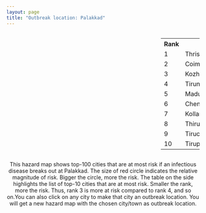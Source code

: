 ```yaml
---
layout: page
title: "Outbreak location: Palakkad"
---
```

<div style="width: 100%; overflow: auto;">
<div style="width: 75%; float: left;">
<div id="mapid">
<script src="https://buda-magenta.github.io/hazard_map/load_map.js"></script>

<script>
var marker_outbreak = L.marker([10.787898, 76.474087],{"autoPan": true}).addTo(map); marker_outbreak.bindTooltip("Palakkad").openTooltip();

var circle_1 = L.circle([10.525626, 76.213254], {"pane": "markerPane", "color": "red", "fill": true, "fillOpacity": 0.2, "fillRule": "evenodd", "lineCap": "round", "lineJoin": "round", "opacity": 1.0, "radius": 75413, "stroke": true, "weight": 3}).addTo(map);
circle_1.bindTooltip("Thrissur<br>rank: 1<br>hazard index: 0.075413")
circle_1.bindPopup('<a href="https://buda-magenta.github.io/hazard_map/Thrissur">Thrissur</a>')

var circle_2 = L.circle([11.001812, 76.962843], {"pane": "markerPane", "color": "red", "fill": true, "fillOpacity": 0.2, "fillRule": "evenodd", "lineCap": "round", "lineJoin": "round", "opacity": 1.0, "radius": 71427, "stroke": true, "weight": 3}).addTo(map);
circle_2.bindTooltip("Coimbatore<br>rank: 2<br>hazard index: 0.071427")
circle_2.bindPopup('<a href="https://buda-magenta.github.io/hazard_map/Coimbatore">Coimbatore</a>')

var circle_3 = L.circle([11.258608, 75.778874], {"pane": "markerPane", "color": "red", "fill": true, "fillOpacity": 0.2, "fillRule": "evenodd", "lineCap": "round", "lineJoin": "round", "opacity": 1.0, "radius": 29317, "stroke": true, "weight": 3}).addTo(map);
circle_3.bindTooltip("Kozhikode<br>rank: 3<br>hazard index: 0.029318")
circle_3.bindPopup('<a href="https://buda-magenta.github.io/hazard_map/Kozhikode">Kozhikode</a>')

var circle_4 = L.circle([8.701220, 77.579269], {"pane": "markerPane", "color": "red", "fill": true, "fillOpacity": 0.2, "fillRule": "evenodd", "lineCap": "round", "lineJoin": "round", "opacity": 1.0, "radius": 23893, "stroke": true, "weight": 3}).addTo(map);
circle_4.bindTooltip("Tirunelveli<br>rank: 4<br>hazard index: 0.023894")
circle_4.bindPopup('<a href="https://buda-magenta.github.io/hazard_map/Tirunelveli">Tirunelveli</a>')

var circle_5 = L.circle([9.926115, 78.114098], {"pane": "markerPane", "color": "red", "fill": true, "fillOpacity": 0.2, "fillRule": "evenodd", "lineCap": "round", "lineJoin": "round", "opacity": 1.0, "radius": 23302, "stroke": true, "weight": 3}).addTo(map);
circle_5.bindTooltip("Madurai<br>rank: 5<br>hazard index: 0.023303")
circle_5.bindPopup('<a href="https://buda-magenta.github.io/hazard_map/Madurai">Madurai</a>')

var circle_6 = L.circle([13.083694, 80.270186], {"pane": "markerPane", "color": "red", "fill": true, "fillOpacity": 0.2, "fillRule": "evenodd", "lineCap": "round", "lineJoin": "round", "opacity": 1.0, "radius": 21570, "stroke": true, "weight": 3}).addTo(map);
circle_6.bindTooltip("Chennai<br>rank: 6<br>hazard index: 0.021570")
circle_6.bindPopup('<a href="https://buda-magenta.github.io/hazard_map/Chennai">Chennai</a>')

var circle_7 = L.circle([8.887951, 76.595501], {"pane": "markerPane", "color": "red", "fill": true, "fillOpacity": 0.2, "fillRule": "evenodd", "lineCap": "round", "lineJoin": "round", "opacity": 1.0, "radius": 19074, "stroke": true, "weight": 3}).addTo(map);
circle_7.bindTooltip("Kollam<br>rank: 7<br>hazard index: 0.019074")
circle_7.bindPopup('<a href="https://buda-magenta.github.io/hazard_map/Kollam">Kollam</a>')

var circle_8 = L.circle([8.576971, 77.050125], {"pane": "markerPane", "color": "red", "fill": true, "fillOpacity": 0.2, "fillRule": "evenodd", "lineCap": "round", "lineJoin": "round", "opacity": 1.0, "radius": 17614, "stroke": true, "weight": 3}).addTo(map);
circle_8.bindTooltip("Thiruvananthapuram<br>rank: 8<br>hazard index: 0.017614")
circle_8.bindPopup('<a href="https://buda-magenta.github.io/hazard_map/Thiruvananthapuram">Thiruvananthapuram</a>')

var circle_9 = L.circle([10.804973, 78.687030], {"pane": "markerPane", "color": "red", "fill": true, "fillOpacity": 0.2, "fillRule": "evenodd", "lineCap": "round", "lineJoin": "round", "opacity": 1.0, "radius": 12138, "stroke": true, "weight": 3}).addTo(map);
circle_9.bindTooltip("Tiruchirappalli<br>rank: 9<br>hazard index: 0.012138")
circle_9.bindPopup('<a href="https://buda-magenta.github.io/hazard_map/Tiruchirappalli">Tiruchirappalli</a>')

var circle_10 = L.circle([11.101781, 77.345192], {"pane": "markerPane", "color": "red", "fill": true, "fillOpacity": 0.2, "fillRule": "evenodd", "lineCap": "round", "lineJoin": "round", "opacity": 1.0, "radius": 10941, "stroke": true, "weight": 3}).addTo(map);
circle_10.bindTooltip("Tiruppur<br>rank: 10<br>hazard index: 0.010941")
circle_10.bindPopup('<a href="https://buda-magenta.github.io/hazard_map/Tiruppur">Tiruppur</a>')

var circle_11 = L.circle([9.500665, 76.412414], {"pane": "markerPane", "color": "red", "fill": true, "fillOpacity": 0.2, "fillRule": "evenodd", "lineCap": "round", "lineJoin": "round", "opacity": 1.0, "radius": 10869, "stroke": true, "weight": 3}).addTo(map);
circle_11.bindTooltip("Alappuzha<br>rank: 11<br>hazard index: 0.010870")
circle_11.bindPopup('<a href="https://buda-magenta.github.io/hazard_map/Alappuzha">Alappuzha</a>')

var circle_12 = L.circle([12.869810, 74.843008], {"pane": "markerPane", "color": "red", "fill": true, "fillOpacity": 0.2, "fillRule": "evenodd", "lineCap": "round", "lineJoin": "round", "opacity": 1.0, "radius": 10450, "stroke": true, "weight": 3}).addTo(map);
circle_12.bindTooltip("Mangalore<br>rank: 12<br>hazard index: 0.010450")
circle_12.bindPopup('<a href="https://buda-magenta.github.io/hazard_map/Mangalore">Mangalore</a>')

var circle_13 = L.circle([12.305183, 76.655361], {"pane": "markerPane", "color": "red", "fill": true, "fillOpacity": 0.2, "fillRule": "evenodd", "lineCap": "round", "lineJoin": "round", "opacity": 1.0, "radius": 8406, "stroke": true, "weight": 3}).addTo(map);
circle_13.bindTooltip("Mysore<br>rank: 13<br>hazard index: 0.008407")
circle_13.bindPopup('<a href="https://buda-magenta.github.io/hazard_map/Mysore">Mysore</a>')

var circle_14 = L.circle([10.330330, 78.067398], {"pane": "markerPane", "color": "red", "fill": true, "fillOpacity": 0.2, "fillRule": "evenodd", "lineCap": "round", "lineJoin": "round", "opacity": 1.0, "radius": 7532, "stroke": true, "weight": 3}).addTo(map);
circle_14.bindTooltip("Dindigul<br>rank: 14<br>hazard index: 0.007532")
circle_14.bindPopup('<a href="https://buda-magenta.github.io/hazard_map/Dindigul">Dindigul</a>')

var circle_15 = L.circle([9.931308, 76.267414], {"pane": "markerPane", "color": "red", "fill": true, "fillOpacity": 0.2, "fillRule": "evenodd", "lineCap": "round", "lineJoin": "round", "opacity": 1.0, "radius": 5680, "stroke": true, "weight": 3}).addTo(map);
circle_15.bindTooltip("Kochi<br>rank: 15<br>hazard index: 0.005681")
circle_15.bindPopup('<a href="https://buda-magenta.github.io/hazard_map/Kochi">Kochi</a>')

var circle_16 = L.circle([11.664300, 78.146000], {"pane": "markerPane", "color": "red", "fill": true, "fillOpacity": 0.2, "fillRule": "evenodd", "lineCap": "round", "lineJoin": "round", "opacity": 1.0, "radius": 4499, "stroke": true, "weight": 3}).addTo(map);
circle_16.bindTooltip("Salem<br>rank: 16<br>hazard index: 0.004499")
circle_16.bindPopup('<a href="https://buda-magenta.github.io/hazard_map/Salem">Salem</a>')

var circle_17 = L.circle([11.369204, 77.676627], {"pane": "markerPane", "color": "red", "fill": true, "fillOpacity": 0.2, "fillRule": "evenodd", "lineCap": "round", "lineJoin": "round", "opacity": 1.0, "radius": 3966, "stroke": true, "weight": 3}).addTo(map);
circle_17.bindTooltip("Erode<br>rank: 17<br>hazard index: 0.003967")
circle_17.bindPopup('<a href="https://buda-magenta.github.io/hazard_map/Erode">Erode</a>')

var circle_18 = L.circle([8.188047, 77.429049], {"pane": "markerPane", "color": "red", "fill": true, "fillOpacity": 0.2, "fillRule": "evenodd", "lineCap": "round", "lineJoin": "round", "opacity": 1.0, "radius": 2639, "stroke": true, "weight": 3}).addTo(map);
circle_18.bindTooltip("Nagercoil<br>rank: 18<br>hazard index: 0.002640")
circle_18.bindPopup('<a href="https://buda-magenta.github.io/hazard_map/Nagercoil">Nagercoil</a>')

var circle_19 = L.circle([11.876225, 75.373804], {"pane": "markerPane", "color": "red", "fill": true, "fillOpacity": 0.2, "fillRule": "evenodd", "lineCap": "round", "lineJoin": "round", "opacity": 1.0, "radius": 2190, "stroke": true, "weight": 3}).addTo(map);
circle_19.bindTooltip("Kannur<br>rank: 19<br>hazard index: 0.002191")
circle_19.bindPopup('<a href="https://buda-magenta.github.io/hazard_map/Kannur">Kannur</a>')

var circle_20 = L.circle([12.979120, 77.591300], {"pane": "markerPane", "color": "red", "fill": true, "fillOpacity": 0.2, "fillRule": "evenodd", "lineCap": "round", "lineJoin": "round", "opacity": 1.0, "radius": 1838, "stroke": true, "weight": 3}).addTo(map);
circle_20.bindTooltip("Bangalore<br>rank: 20<br>hazard index: 0.001838")
circle_20.bindPopup('<a href="https://buda-magenta.github.io/hazard_map/Bangalore">Bangalore</a>')

var circle_21 = L.circle([10.786027, 79.138150], {"pane": "markerPane", "color": "red", "fill": true, "fillOpacity": 0.2, "fillRule": "evenodd", "lineCap": "round", "lineJoin": "round", "opacity": 1.0, "radius": 1717, "stroke": true, "weight": 3}).addTo(map);
circle_21.bindTooltip("Thanjavur<br>rank: 21<br>hazard index: 0.001718")
circle_21.bindPopup('<a href="https://buda-magenta.github.io/hazard_map/Thanjavur">Thanjavur</a>')

var circle_22 = L.circle([12.523889, 76.896196], {"pane": "markerPane", "color": "red", "fill": true, "fillOpacity": 0.2, "fillRule": "evenodd", "lineCap": "round", "lineJoin": "round", "opacity": 1.0, "radius": 1304, "stroke": true, "weight": 3}).addTo(map);
circle_22.bindTooltip("Mandya<br>rank: 22<br>hazard index: 0.001305")
circle_22.bindPopup('<a href="https://buda-magenta.github.io/hazard_map/Mandya">Mandya</a>')

var circle_23 = L.circle([8.805260, 78.145274], {"pane": "markerPane", "color": "red", "fill": true, "fillOpacity": 0.2, "fillRule": "evenodd", "lineCap": "round", "lineJoin": "round", "opacity": 1.0, "radius": 1012, "stroke": true, "weight": 3}).addTo(map);
circle_23.bindTooltip("Thoothukudi<br>rank: 23<br>hazard index: 0.001013")
circle_23.bindPopup('<a href="https://buda-magenta.github.io/hazard_map/Thoothukudi">Thoothukudi</a>')

var circle_24 = L.circle([17.723128, 83.301284], {"pane": "markerPane", "color": "red", "fill": true, "fillOpacity": 0.2, "fillRule": "evenodd", "lineCap": "round", "lineJoin": "round", "opacity": 1.0, "radius": 1011, "stroke": true, "weight": 3}).addTo(map);
circle_24.bindTooltip("Visakhapatnam<br>rank: 24<br>hazard index: 0.001012")
circle_24.bindPopup('<a href="https://buda-magenta.github.io/hazard_map/Visakhapatnam">Visakhapatnam</a>')

var circle_25 = L.circle([9.403158, 77.518264], {"pane": "markerPane", "color": "red", "fill": true, "fillOpacity": 0.2, "fillRule": "evenodd", "lineCap": "round", "lineJoin": "round", "opacity": 1.0, "radius": 914, "stroke": true, "weight": 3}).addTo(map);
circle_25.bindTooltip("Rajapalayam<br>rank: 25<br>hazard index: 0.000915")
circle_25.bindPopup('<a href="https://buda-magenta.github.io/hazard_map/Rajapalayam">Rajapalayam</a>')

var circle_26 = L.circle([19.075990, 72.877393], {"pane": "markerPane", "color": "red", "fill": true, "fillOpacity": 0.2, "fillRule": "evenodd", "lineCap": "round", "lineJoin": "round", "opacity": 1.0, "radius": 803, "stroke": true, "weight": 3}).addTo(map);
circle_26.bindTooltip("Mumbai<br>rank: 26<br>hazard index: 0.000804")
circle_26.bindPopup('<a href="https://buda-magenta.github.io/hazard_map/Mumbai">Mumbai</a>')

var circle_27 = L.circle([16.508759, 80.618510], {"pane": "markerPane", "color": "red", "fill": true, "fillOpacity": 0.2, "fillRule": "evenodd", "lineCap": "round", "lineJoin": "round", "opacity": 1.0, "radius": 648, "stroke": true, "weight": 3}).addTo(map);
circle_27.bindTooltip("Vijayawada<br>rank: 27<br>hazard index: 0.000648")
circle_27.bindPopup('<a href="https://buda-magenta.github.io/hazard_map/Vijayawada">Vijayawada</a>')

var circle_28 = L.circle([13.631637, 79.423171], {"pane": "markerPane", "color": "red", "fill": true, "fillOpacity": 0.2, "fillRule": "evenodd", "lineCap": "round", "lineJoin": "round", "opacity": 1.0, "radius": 462, "stroke": true, "weight": 3}).addTo(map);
circle_28.bindTooltip("Tirupati<br>rank: 28<br>hazard index: 0.000462")
circle_28.bindPopup('<a href="https://buda-magenta.github.io/hazard_map/Tirupati">Tirupati</a>')

var circle_29 = L.circle([28.651718, 77.221939], {"pane": "markerPane", "color": "red", "fill": true, "fillOpacity": 0.2, "fillRule": "evenodd", "lineCap": "round", "lineJoin": "round", "opacity": 1.0, "radius": 406, "stroke": true, "weight": 3}).addTo(map);
circle_29.bindTooltip("Delhi<br>rank: 29<br>hazard index: 0.000406")
circle_29.bindPopup('<a href="https://buda-magenta.github.io/hazard_map/Delhi">Delhi</a>')

var circle_30 = L.circle([10.805628, 79.824660], {"pane": "markerPane", "color": "red", "fill": true, "fillOpacity": 0.2, "fillRule": "evenodd", "lineCap": "round", "lineJoin": "round", "opacity": 1.0, "radius": 371, "stroke": true, "weight": 3}).addTo(map);
circle_30.bindTooltip("Nagapattinam<br>rank: 30<br>hazard index: 0.000371")
circle_30.bindPopup('<a href="https://buda-magenta.github.io/hazard_map/Nagapattinam">Nagapattinam</a>')

var circle_31 = L.circle([17.388786, 78.461065], {"pane": "markerPane", "color": "red", "fill": true, "fillOpacity": 0.2, "fillRule": "evenodd", "lineCap": "round", "lineJoin": "round", "opacity": 1.0, "radius": 332, "stroke": true, "weight": 3}).addTo(map);
circle_31.bindTooltip("Hyderabad<br>rank: 31<br>hazard index: 0.000332")
circle_31.bindPopup('<a href="https://buda-magenta.github.io/hazard_map/Hyderabad">Hyderabad</a>')

var circle_32 = L.circle([13.125476, 80.094090], {"pane": "markerPane", "color": "red", "fill": true, "fillOpacity": 0.2, "fillRule": "evenodd", "lineCap": "round", "lineJoin": "round", "opacity": 1.0, "radius": 308, "stroke": true, "weight": 3}).addTo(map);
circle_32.bindTooltip("Avadi<br>rank: 32<br>hazard index: 0.000308")
circle_32.bindPopup('<a href="https://buda-magenta.github.io/hazard_map/Avadi">Avadi</a>')

var circle_33 = L.circle([14.449372, 79.987376], {"pane": "markerPane", "color": "red", "fill": true, "fillOpacity": 0.2, "fillRule": "evenodd", "lineCap": "round", "lineJoin": "round", "opacity": 1.0, "radius": 300, "stroke": true, "weight": 3}).addTo(map);
circle_33.bindTooltip("Nellore<br>rank: 33<br>hazard index: 0.000301")
circle_33.bindPopup('<a href="https://buda-magenta.github.io/hazard_map/Nellore">Nellore</a>')

var circle_34 = L.circle([13.156387, 80.300528], {"pane": "markerPane", "color": "red", "fill": true, "fillOpacity": 0.2, "fillRule": "evenodd", "lineCap": "round", "lineJoin": "round", "opacity": 1.0, "radius": 293, "stroke": true, "weight": 3}).addTo(map);
circle_34.bindTooltip("Tiruvottiyur<br>rank: 34<br>hazard index: 0.000294")
circle_34.bindPopup('<a href="https://buda-magenta.github.io/hazard_map/Tiruvottiyur">Tiruvottiyur</a>')

var circle_35 = L.circle([10.044512, 78.743363], {"pane": "markerPane", "color": "red", "fill": true, "fillOpacity": 0.2, "fillRule": "evenodd", "lineCap": "round", "lineJoin": "round", "opacity": 1.0, "radius": 279, "stroke": true, "weight": 3}).addTo(map);
circle_35.bindTooltip("Karaikkudi<br>rank: 35<br>hazard index: 0.000279")
circle_35.bindPopup('<a href="https://buda-magenta.github.io/hazard_map/Karaikkudi">Karaikkudi</a>')

var circle_36 = L.circle([13.007082, 76.099270], {"pane": "markerPane", "color": "red", "fill": true, "fillOpacity": 0.2, "fillRule": "evenodd", "lineCap": "round", "lineJoin": "round", "opacity": 1.0, "radius": 243, "stroke": true, "weight": 3}).addTo(map);
circle_36.bindTooltip("Hassan<br>rank: 36<br>hazard index: 0.000244")
circle_36.bindPopup('<a href="https://buda-magenta.github.io/hazard_map/Hassan">Hassan</a>')

var circle_37 = L.circle([10.500000, 78.833333], {"pane": "markerPane", "color": "red", "fill": true, "fillOpacity": 0.2, "fillRule": "evenodd", "lineCap": "round", "lineJoin": "round", "opacity": 1.0, "radius": 222, "stroke": true, "weight": 3}).addTo(map);
circle_37.bindTooltip("Pudukkottai<br>rank: 37<br>hazard index: 0.000222")
circle_37.bindPopup('<a href="https://buda-magenta.github.io/hazard_map/Pudukkottai">Pudukkottai</a>')

var circle_38 = L.circle([11.715950, 79.767053], {"pane": "markerPane", "color": "red", "fill": true, "fillOpacity": 0.2, "fillRule": "evenodd", "lineCap": "round", "lineJoin": "round", "opacity": 1.0, "radius": 219, "stroke": true, "weight": 3}).addTo(map);
circle_38.bindTooltip("Cuddalore Port<br>rank: 38<br>hazard index: 0.000219")
circle_38.bindPopup('<a href="https://buda-magenta.github.io/hazard_map/Cuddalore_Port">Cuddalore Port</a>')

var circle_39 = L.circle([22.541418, 88.357691], {"pane": "markerPane", "color": "red", "fill": true, "fillOpacity": 0.2, "fillRule": "evenodd", "lineCap": "round", "lineJoin": "round", "opacity": 1.0, "radius": 212, "stroke": true, "weight": 3}).addTo(map);
circle_39.bindTooltip("Kolkata<br>rank: 39<br>hazard index: 0.000213")
circle_39.bindPopup('<a href="https://buda-magenta.github.io/hazard_map/Kolkata">Kolkata</a>')

var circle_40 = L.circle([17.005045, 81.780473], {"pane": "markerPane", "color": "red", "fill": true, "fillOpacity": 0.2, "fillRule": "evenodd", "lineCap": "round", "lineJoin": "round", "opacity": 1.0, "radius": 202, "stroke": true, "weight": 3}).addTo(map);
circle_40.bindTooltip("Rajahmundry<br>rank: 40<br>hazard index: 0.000202")
circle_40.bindPopup('<a href="https://buda-magenta.github.io/hazard_map/Rajahmundry">Rajahmundry</a>')

var circle_41 = L.circle([13.341917, 74.747323], {"pane": "markerPane", "color": "red", "fill": true, "fillOpacity": 0.2, "fillRule": "evenodd", "lineCap": "round", "lineJoin": "round", "opacity": 1.0, "radius": 190, "stroke": true, "weight": 3}).addTo(map);
circle_41.bindTooltip("Udupi<br>rank: 41<br>hazard index: 0.000191")
circle_41.bindPopup('<a href="https://buda-magenta.github.io/hazard_map/Udupi">Udupi</a>')

var circle_42 = L.circle([12.929903, 80.111823], {"pane": "markerPane", "color": "red", "fill": true, "fillOpacity": 0.2, "fillRule": "evenodd", "lineCap": "round", "lineJoin": "round", "opacity": 1.0, "radius": 188, "stroke": true, "weight": 3}).addTo(map);
circle_42.bindTooltip("Tambaram<br>rank: 42<br>hazard index: 0.000188")
circle_42.bindPopup('<a href="https://buda-magenta.github.io/hazard_map/Tambaram">Tambaram</a>')

var circle_43 = L.circle([18.521428, 73.854454], {"pane": "markerPane", "color": "red", "fill": true, "fillOpacity": 0.2, "fillRule": "evenodd", "lineCap": "round", "lineJoin": "round", "opacity": 1.0, "radius": 154, "stroke": true, "weight": 3}).addTo(map);
circle_43.bindTooltip("Pune<br>rank: 43<br>hazard index: 0.000155")
circle_43.bindPopup('<a href="https://buda-magenta.github.io/hazard_map/Pune">Pune</a>')

var circle_44 = L.circle([22.214285, 84.872437], {"pane": "markerPane", "color": "red", "fill": true, "fillOpacity": 0.2, "fillRule": "evenodd", "lineCap": "round", "lineJoin": "round", "opacity": 1.0, "radius": 142, "stroke": true, "weight": 3}).addTo(map);
circle_44.bindTooltip("Raurkela<br>rank: 44<br>hazard index: 0.000142")
circle_44.bindPopup('<a href="https://buda-magenta.github.io/hazard_map/Raurkela">Raurkela</a>')

var circle_45 = L.circle([25.531031, 78.652689], {"pane": "markerPane", "color": "red", "fill": true, "fillOpacity": 0.2, "fillRule": "evenodd", "lineCap": "round", "lineJoin": "round", "opacity": 1.0, "radius": 139, "stroke": true, "weight": 3}).addTo(map);
circle_45.bindTooltip("Jhansi<br>rank: 45<br>hazard index: 0.000140")
circle_45.bindPopup('<a href="https://buda-magenta.github.io/hazard_map/Jhansi">Jhansi</a>')

var circle_46 = L.circle([13.932609, 75.574978], {"pane": "markerPane", "color": "red", "fill": true, "fillOpacity": 0.2, "fillRule": "evenodd", "lineCap": "round", "lineJoin": "round", "opacity": 1.0, "radius": 134, "stroke": true, "weight": 3}).addTo(map);
circle_46.bindTooltip("Shimoga<br>rank: 46<br>hazard index: 0.000135")
circle_46.bindPopup('<a href="https://buda-magenta.github.io/hazard_map/Shimoga">Shimoga</a>')

var circle_47 = L.circle([18.112082, 83.405220], {"pane": "markerPane", "color": "red", "fill": true, "fillOpacity": 0.2, "fillRule": "evenodd", "lineCap": "round", "lineJoin": "round", "opacity": 1.0, "radius": 130, "stroke": true, "weight": 3}).addTo(map);
circle_47.bindTooltip("Vizianagaram<br>rank: 47<br>hazard index: 0.000131")
circle_47.bindPopup('<a href="https://buda-magenta.github.io/hazard_map/Vizianagaram">Vizianagaram</a>')

var circle_48 = L.circle([12.989816, 80.100987], {"pane": "markerPane", "color": "red", "fill": true, "fillOpacity": 0.2, "fillRule": "evenodd", "lineCap": "round", "lineJoin": "round", "opacity": 1.0, "radius": 129, "stroke": true, "weight": 3}).addTo(map);
circle_48.bindTooltip("Pallavaram<br>rank: 48<br>hazard index: 0.000130")
circle_48.bindPopup('<a href="https://buda-magenta.github.io/hazard_map/Pallavaram">Pallavaram</a>')

var circle_49 = L.circle([15.507555, 80.060800], {"pane": "markerPane", "color": "red", "fill": true, "fillOpacity": 0.2, "fillRule": "evenodd", "lineCap": "round", "lineJoin": "round", "opacity": 1.0, "radius": 124, "stroke": true, "weight": 3}).addTo(map);
circle_49.bindTooltip("Ongole<br>rank: 49<br>hazard index: 0.000124")
circle_49.bindPopup('<a href="https://buda-magenta.github.io/hazard_map/Ongole">Ongole</a>')

var circle_50 = L.circle([10.964555, 79.371730], {"pane": "markerPane", "color": "red", "fill": true, "fillOpacity": 0.2, "fillRule": "evenodd", "lineCap": "round", "lineJoin": "round", "opacity": 1.0, "radius": 117, "stroke": true, "weight": 3}).addTo(map);
circle_50.bindTooltip("Kumbakonam<br>rank: 50<br>hazard index: 0.000118")
circle_50.bindPopup('<a href="https://buda-magenta.github.io/hazard_map/Kumbakonam">Kumbakonam</a>')

var circle_51 = L.circle([16.676135, 81.170868], {"pane": "markerPane", "color": "red", "fill": true, "fillOpacity": 0.2, "fillRule": "evenodd", "lineCap": "round", "lineJoin": "round", "opacity": 1.0, "radius": 116, "stroke": true, "weight": 3}).addTo(map);
circle_51.bindTooltip("Eluru<br>rank: 51<br>hazard index: 0.000117")
circle_51.bindPopup('<a href="https://buda-magenta.github.io/hazard_map/Eluru">Eluru</a>')

var circle_52 = L.circle([15.426365, 75.630079], {"pane": "markerPane", "color": "red", "fill": true, "fillOpacity": 0.2, "fillRule": "evenodd", "lineCap": "round", "lineJoin": "round", "opacity": 1.0, "radius": 107, "stroke": true, "weight": 3}).addTo(map);
circle_52.bindTooltip("Gadag<br>rank: 52<br>hazard index: 0.000108")
circle_52.bindPopup('<a href="https://buda-magenta.github.io/hazard_map/Gadag">Gadag</a>')

var circle_53 = L.circle([12.792907, 78.699917], {"pane": "markerPane", "color": "red", "fill": true, "fillOpacity": 0.2, "fillRule": "evenodd", "lineCap": "round", "lineJoin": "round", "opacity": 1.0, "radius": 99, "stroke": true, "weight": 3}).addTo(map);
circle_53.bindTooltip("Ambur<br>rank: 53<br>hazard index: 0.000100")
circle_53.bindPopup('<a href="https://buda-magenta.github.io/hazard_map/Ambur">Ambur</a>')

var circle_54 = L.circle([18.793568, 80.815939], {"pane": "markerPane", "color": "red", "fill": true, "fillOpacity": 0.2, "fillRule": "evenodd", "lineCap": "round", "lineJoin": "round", "opacity": 1.0, "radius": 99, "stroke": true, "weight": 3}).addTo(map);
circle_54.bindTooltip("Bijapur<br>rank: 54<br>hazard index: 0.000100")
circle_54.bindPopup('<a href="https://buda-magenta.github.io/hazard_map/Bijapur">Bijapur</a>')

var circle_55 = L.circle([10.346837, 78.654771], {"pane": "markerPane", "color": "red", "fill": true, "fillOpacity": 0.2, "fillRule": "evenodd", "lineCap": "round", "lineJoin": "round", "opacity": 1.0, "radius": 95, "stroke": true, "weight": 3}).addTo(map);
circle_55.bindTooltip("Neiveli<br>rank: 55<br>hazard index: 0.000096")
circle_55.bindPopup('<a href="https://buda-magenta.github.io/hazard_map/Neiveli">Neiveli</a>')

var circle_56 = L.circle([21.400000, 83.883333], {"pane": "markerPane", "color": "red", "fill": true, "fillOpacity": 0.2, "fillRule": "evenodd", "lineCap": "round", "lineJoin": "round", "opacity": 1.0, "radius": 95, "stroke": true, "weight": 3}).addTo(map);
circle_56.bindTooltip("Sambalpur<br>rank: 56<br>hazard index: 0.000095")
circle_56.bindPopup('<a href="https://buda-magenta.github.io/hazard_map/Sambalpur">Sambalpur</a>')

var circle_57 = L.circle([23.021624, 72.579707], {"pane": "markerPane", "color": "red", "fill": true, "fillOpacity": 0.2, "fillRule": "evenodd", "lineCap": "round", "lineJoin": "round", "opacity": 1.0, "radius": 86, "stroke": true, "weight": 3}).addTo(map);
circle_57.bindTooltip("Ahmedabad<br>rank: 57<br>hazard index: 0.000087")
circle_57.bindPopup('<a href="https://buda-magenta.github.io/hazard_map/Ahmedabad">Ahmedabad</a>')

var circle_58 = L.circle([13.340077, 77.100621], {"pane": "markerPane", "color": "red", "fill": true, "fillOpacity": 0.2, "fillRule": "evenodd", "lineCap": "round", "lineJoin": "round", "opacity": 1.0, "radius": 80, "stroke": true, "weight": 3}).addTo(map);
circle_58.bindTooltip("Tumkur<br>rank: 58<br>hazard index: 0.000081")
circle_58.bindPopup('<a href="https://buda-magenta.github.io/hazard_map/Tumkur">Tumkur</a>')

var circle_59 = L.circle([11.664535, 92.739045], {"pane": "markerPane", "color": "red", "fill": true, "fillOpacity": 0.2, "fillRule": "evenodd", "lineCap": "round", "lineJoin": "round", "opacity": 1.0, "radius": 76, "stroke": true, "weight": 3}).addTo(map);
circle_59.bindTooltip("Port Blair<br>rank: 59<br>hazard index: 0.000076")
circle_59.bindPopup('<a href="https://buda-magenta.github.io/hazard_map/Port_Blair">Port Blair</a>')

var circle_60 = L.circle([10.915649, 79.806949], {"pane": "markerPane", "color": "red", "fill": true, "fillOpacity": 0.2, "fillRule": "evenodd", "lineCap": "round", "lineJoin": "round", "opacity": 1.0, "radius": 75, "stroke": true, "weight": 3}).addTo(map);
circle_60.bindTooltip("Pondicherry<br>rank: 60<br>hazard index: 0.000076")
circle_60.bindPopup('<a href="https://buda-magenta.github.io/hazard_map/Pondicherry">Pondicherry</a>')

var circle_61 = L.circle([15.398403, 73.812918], {"pane": "markerPane", "color": "red", "fill": true, "fillOpacity": 0.2, "fillRule": "evenodd", "lineCap": "round", "lineJoin": "round", "opacity": 1.0, "radius": 74, "stroke": true, "weight": 3}).addTo(map);
circle_61.bindTooltip("Vasco Da Gama<br>rank: 61<br>hazard index: 0.000074")
circle_61.bindPopup('<a href="https://buda-magenta.github.io/hazard_map/Vasco_Da_Gama">Vasco Da Gama</a>')

var circle_62 = L.circle([21.149813, 79.082056], {"pane": "markerPane", "color": "red", "fill": true, "fillOpacity": 0.2, "fillRule": "evenodd", "lineCap": "round", "lineJoin": "round", "opacity": 1.0, "radius": 71, "stroke": true, "weight": 3}).addTo(map);
circle_62.bindTooltip("Nagpur<br>rank: 62<br>hazard index: 0.000072")
circle_62.bindPopup('<a href="https://buda-magenta.github.io/hazard_map/Nagpur">Nagpur</a>')

var circle_63 = L.circle([16.185317, 75.696792], {"pane": "markerPane", "color": "red", "fill": true, "fillOpacity": 0.2, "fillRule": "evenodd", "lineCap": "round", "lineJoin": "round", "opacity": 1.0, "radius": 69, "stroke": true, "weight": 3}).addTo(map);
circle_63.bindTooltip("Bagalkot<br>rank: 63<br>hazard index: 0.000070")
circle_63.bindPopup('<a href="https://buda-magenta.github.io/hazard_map/Bagalkot">Bagalkot</a>')

var circle_64 = L.circle([25.609324, 85.123525], {"pane": "markerPane", "color": "red", "fill": true, "fillOpacity": 0.2, "fillRule": "evenodd", "lineCap": "round", "lineJoin": "round", "opacity": 1.0, "radius": 68, "stroke": true, "weight": 3}).addTo(map);
circle_64.bindTooltip("Patna<br>rank: 64<br>hazard index: 0.000069")
circle_64.bindPopup('<a href="https://buda-magenta.github.io/hazard_map/Patna">Patna</a>')

var circle_65 = L.circle([12.836393, 79.705330], {"pane": "markerPane", "color": "red", "fill": true, "fillOpacity": 0.2, "fillRule": "evenodd", "lineCap": "round", "lineJoin": "round", "opacity": 1.0, "radius": 68, "stroke": true, "weight": 3}).addTo(map);
circle_65.bindTooltip("Kanchipuram<br>rank: 65<br>hazard index: 0.000069")
circle_65.bindPopup('<a href="https://buda-magenta.github.io/hazard_map/Kanchipuram">Kanchipuram</a>')

var circle_66 = L.circle([20.166670, 79.172114], {"pane": "markerPane", "color": "red", "fill": true, "fillOpacity": 0.2, "fillRule": "evenodd", "lineCap": "round", "lineJoin": "round", "opacity": 1.0, "radius": 63, "stroke": true, "weight": 3}).addTo(map);
circle_66.bindTooltip("Bhadravati<br>rank: 66<br>hazard index: 0.000063")
circle_66.bindPopup('<a href="https://buda-magenta.github.io/hazard_map/Bhadravati">Bhadravati</a>')

var circle_67 = L.circle([19.194329, 72.970178], {"pane": "markerPane", "color": "red", "fill": true, "fillOpacity": 0.2, "fillRule": "evenodd", "lineCap": "round", "lineJoin": "round", "opacity": 1.0, "radius": 62, "stroke": true, "weight": 3}).addTo(map);
circle_67.bindTooltip("Thane<br>rank: 67<br>hazard index: 0.000063")
circle_67.bindPopup('<a href="https://buda-magenta.github.io/hazard_map/Thane">Thane</a>')

var circle_68 = L.circle([17.849907, 75.276320], {"pane": "markerPane", "color": "red", "fill": true, "fillOpacity": 0.2, "fillRule": "evenodd", "lineCap": "round", "lineJoin": "round", "opacity": 1.0, "radius": 57, "stroke": true, "weight": 3}).addTo(map);
circle_68.bindTooltip("Solapur<br>rank: 68<br>hazard index: 0.000058")
circle_68.bindPopup('<a href="https://buda-magenta.github.io/hazard_map/Solapur">Solapur</a>')

var circle_69 = L.circle([15.351838, 75.137985], {"pane": "markerPane", "color": "red", "fill": true, "fillOpacity": 0.2, "fillRule": "evenodd", "lineCap": "round", "lineJoin": "round", "opacity": 1.0, "radius": 56, "stroke": true, "weight": 3}).addTo(map);
circle_69.bindTooltip("Hubli<br>rank: 69<br>hazard index: 0.000057")
circle_69.bindPopup('<a href="https://buda-magenta.github.io/hazard_map/Hubli">Hubli</a>')

var circle_70 = L.circle([20.266777, 85.843559], {"pane": "markerPane", "color": "red", "fill": true, "fillOpacity": 0.2, "fillRule": "evenodd", "lineCap": "round", "lineJoin": "round", "opacity": 1.0, "radius": 56, "stroke": true, "weight": 3}).addTo(map);
circle_70.bindTooltip("Bhubaneswar<br>rank: 70<br>hazard index: 0.000056")
circle_70.bindPopup('<a href="https://buda-magenta.github.io/hazard_map/Bhubaneswar">Bhubaneswar</a>')

var circle_71 = L.circle([21.170200, 72.831100], {"pane": "markerPane", "color": "red", "fill": true, "fillOpacity": 0.2, "fillRule": "evenodd", "lineCap": "round", "lineJoin": "round", "opacity": 1.0, "radius": 55, "stroke": true, "weight": 3}).addTo(map);
circle_71.bindTooltip("Surat<br>rank: 71<br>hazard index: 0.000056")
circle_71.bindPopup('<a href="https://buda-magenta.github.io/hazard_map/Surat">Surat</a>')

var circle_72 = L.circle([23.795281, 86.430964], {"pane": "markerPane", "color": "red", "fill": true, "fillOpacity": 0.2, "fillRule": "evenodd", "lineCap": "round", "lineJoin": "round", "opacity": 1.0, "radius": 50, "stroke": true, "weight": 3}).addTo(map);
circle_72.bindTooltip("Dhanbad<br>rank: 72<br>hazard index: 0.000051")
circle_72.bindPopup('<a href="https://buda-magenta.github.io/hazard_map/Dhanbad">Dhanbad</a>')

var circle_73 = L.circle([23.370035, 85.325013], {"pane": "markerPane", "color": "red", "fill": true, "fillOpacity": 0.2, "fillRule": "evenodd", "lineCap": "round", "lineJoin": "round", "opacity": 1.0, "radius": 46, "stroke": true, "weight": 3}).addTo(map);
circle_73.bindTooltip("Ranchi<br>rank: 73<br>hazard index: 0.000047")
circle_73.bindPopup('<a href="https://buda-magenta.github.io/hazard_map/Ranchi">Ranchi</a>')

var circle_74 = L.circle([23.258486, 77.401989], {"pane": "markerPane", "color": "red", "fill": true, "fillOpacity": 0.2, "fillRule": "evenodd", "lineCap": "round", "lineJoin": "round", "opacity": 1.0, "radius": 42, "stroke": true, "weight": 3}).addTo(map);
circle_74.bindTooltip("Bhopal<br>rank: 74<br>hazard index: 0.000042")
circle_74.bindPopup('<a href="https://buda-magenta.github.io/hazard_map/Bhopal">Bhopal</a>')

var circle_75 = L.circle([13.160105, 79.155551], {"pane": "markerPane", "color": "red", "fill": true, "fillOpacity": 0.2, "fillRule": "evenodd", "lineCap": "round", "lineJoin": "round", "opacity": 1.0, "radius": 41, "stroke": true, "weight": 3}).addTo(map);
circle_75.bindTooltip("Chittoor<br>rank: 75<br>hazard index: 0.000042")
circle_75.bindPopup('<a href="https://buda-magenta.github.io/hazard_map/Chittoor">Chittoor</a>')

var circle_76 = L.circle([26.180598, 91.753943], {"pane": "markerPane", "color": "red", "fill": true, "fillOpacity": 0.2, "fillRule": "evenodd", "lineCap": "round", "lineJoin": "round", "opacity": 1.0, "radius": 39, "stroke": true, "weight": 3}).addTo(map);
circle_76.bindTooltip("Guwahati<br>rank: 76<br>hazard index: 0.000040")
circle_76.bindPopup('<a href="https://buda-magenta.github.io/hazard_map/Guwahati">Guwahati</a>')

var circle_77 = L.circle([16.291519, 80.454159], {"pane": "markerPane", "color": "red", "fill": true, "fillOpacity": 0.2, "fillRule": "evenodd", "lineCap": "round", "lineJoin": "round", "opacity": 1.0, "radius": 37, "stroke": true, "weight": 3}).addTo(map);
circle_77.bindTooltip("Guntur<br>rank: 77<br>hazard index: 0.000037")
circle_77.bindPopup('<a href="https://buda-magenta.github.io/hazard_map/Guntur">Guntur</a>')

var circle_78 = L.circle([16.432998, 80.993715], {"pane": "markerPane", "color": "red", "fill": true, "fillOpacity": 0.2, "fillRule": "evenodd", "lineCap": "round", "lineJoin": "round", "opacity": 1.0, "radius": 36, "stroke": true, "weight": 3}).addTo(map);
circle_78.bindTooltip("Gudivada<br>rank: 78<br>hazard index: 0.000037")
circle_78.bindPopup('<a href="https://buda-magenta.github.io/hazard_map/Gudivada">Gudivada</a>')

var circle_79 = L.circle([20.468600, 85.879200], {"pane": "markerPane", "color": "red", "fill": true, "fillOpacity": 0.2, "fillRule": "evenodd", "lineCap": "round", "lineJoin": "round", "opacity": 1.0, "radius": 33, "stroke": true, "weight": 3}).addTo(map);
circle_79.bindTooltip("Cuttack<br>rank: 79<br>hazard index: 0.000033")
circle_79.bindPopup('<a href="https://buda-magenta.github.io/hazard_map/Cuttack">Cuttack</a>')

var circle_80 = L.circle([14.466127, 75.920636], {"pane": "markerPane", "color": "red", "fill": true, "fillOpacity": 0.2, "fillRule": "evenodd", "lineCap": "round", "lineJoin": "round", "opacity": 1.0, "radius": 32, "stroke": true, "weight": 3}).addTo(map);
circle_80.bindTooltip("Davanagere<br>rank: 80<br>hazard index: 0.000032")
circle_80.bindPopup('<a href="https://buda-magenta.github.io/hazard_map/Davanagere">Davanagere</a>')

var circle_81 = L.circle([26.915458, 75.818982], {"pane": "markerPane", "color": "red", "fill": true, "fillOpacity": 0.2, "fillRule": "evenodd", "lineCap": "round", "lineJoin": "round", "opacity": 1.0, "radius": 32, "stroke": true, "weight": 3}).addTo(map);
circle_81.bindTooltip("Jaipur<br>rank: 81<br>hazard index: 0.000032")
circle_81.bindPopup('<a href="https://buda-magenta.github.io/hazard_map/Jaipur">Jaipur</a>')

var circle_82 = L.circle([27.175255, 78.009816], {"pane": "markerPane", "color": "red", "fill": true, "fillOpacity": 0.2, "fillRule": "evenodd", "lineCap": "round", "lineJoin": "round", "opacity": 1.0, "radius": 32, "stroke": true, "weight": 3}).addTo(map);
circle_82.bindTooltip("Agra<br>rank: 82<br>hazard index: 0.000032")
circle_82.bindPopup('<a href="https://buda-magenta.github.io/hazard_map/Agra">Agra</a>')

var circle_83 = L.circle([12.794811, 79.000641], {"pane": "markerPane", "color": "red", "fill": true, "fillOpacity": 0.2, "fillRule": "evenodd", "lineCap": "round", "lineJoin": "round", "opacity": 1.0, "radius": 31, "stroke": true, "weight": 3}).addTo(map);
circle_83.bindTooltip("Vellore<br>rank: 83<br>hazard index: 0.000031")
circle_83.bindPopup('<a href="https://buda-magenta.github.io/hazard_map/Vellore">Vellore</a>')

var circle_84 = L.circle([13.318014, 75.773874], {"pane": "markerPane", "color": "red", "fill": true, "fillOpacity": 0.2, "fillRule": "evenodd", "lineCap": "round", "lineJoin": "round", "opacity": 1.0, "radius": 27, "stroke": true, "weight": 3}).addTo(map);
circle_84.bindTooltip("Chikmagalur<br>rank: 84<br>hazard index: 0.000027")
circle_84.bindPopup('<a href="https://buda-magenta.github.io/hazard_map/Chikmagalur">Chikmagalur</a>')

var circle_85 = L.circle([16.181939, 81.135130], {"pane": "markerPane", "color": "red", "fill": true, "fillOpacity": 0.2, "fillRule": "evenodd", "lineCap": "round", "lineJoin": "round", "opacity": 1.0, "radius": 27, "stroke": true, "weight": 3}).addTo(map);
circle_85.bindTooltip("Machilipatnam<br>rank: 85<br>hazard index: 0.000027")
circle_85.bindPopup('<a href="https://buda-magenta.github.io/hazard_map/Machilipatnam">Machilipatnam</a>')

var circle_86 = L.circle([12.955100, 78.269900], {"pane": "markerPane", "color": "red", "fill": true, "fillOpacity": 0.2, "fillRule": "evenodd", "lineCap": "round", "lineJoin": "round", "opacity": 1.0, "radius": 23, "stroke": true, "weight": 3}).addTo(map);
circle_86.bindTooltip("Robertson Pet<br>rank: 86<br>hazard index: 0.000023")
circle_86.bindPopup('<a href="https://buda-magenta.github.io/hazard_map/Robertson_Pet">Robertson Pet</a>')

var circle_87 = L.circle([16.542769, 81.527344], {"pane": "markerPane", "color": "red", "fill": true, "fillOpacity": 0.2, "fillRule": "evenodd", "lineCap": "round", "lineJoin": "round", "opacity": 1.0, "radius": 22, "stroke": true, "weight": 3}).addTo(map);
circle_87.bindTooltip("Bhimavaram<br>rank: 87<br>hazard index: 0.000023")
circle_87.bindPopup('<a href="https://buda-magenta.github.io/hazard_map/Bhimavaram">Bhimavaram</a>')

var circle_88 = L.circle([12.227213, 79.070156], {"pane": "markerPane", "color": "red", "fill": true, "fillOpacity": 0.2, "fillRule": "evenodd", "lineCap": "round", "lineJoin": "round", "opacity": 1.0, "radius": 21, "stroke": true, "weight": 3}).addTo(map);
circle_88.bindTooltip("Tiruvannamalai<br>rank: 88<br>hazard index: 0.000021")
circle_88.bindPopup('<a href="https://buda-magenta.github.io/hazard_map/Tiruvannamalai">Tiruvannamalai</a>')

var circle_89 = L.circle([26.203725, 78.157363], {"pane": "markerPane", "color": "red", "fill": true, "fillOpacity": 0.2, "fillRule": "evenodd", "lineCap": "round", "lineJoin": "round", "opacity": 1.0, "radius": 21, "stroke": true, "weight": 3}).addTo(map);
circle_89.bindTooltip("Gwalior<br>rank: 89<br>hazard index: 0.000021")
circle_89.bindPopup('<a href="https://buda-magenta.github.io/hazard_map/Gwalior">Gwalior</a>')

var circle_90 = L.circle([22.297314, 73.194257], {"pane": "markerPane", "color": "red", "fill": true, "fillOpacity": 0.2, "fillRule": "evenodd", "lineCap": "round", "lineJoin": "round", "opacity": 1.0, "radius": 21, "stroke": true, "weight": 3}).addTo(map);
circle_90.bindTooltip("Vadodara<br>rank: 90<br>hazard index: 0.000021")
circle_90.bindPopup('<a href="https://buda-magenta.github.io/hazard_map/Vadodara">Vadodara</a>')

var circle_91 = L.circle([20.011247, 73.790236], {"pane": "markerPane", "color": "red", "fill": true, "fillOpacity": 0.2, "fillRule": "evenodd", "lineCap": "round", "lineJoin": "round", "opacity": 1.0, "radius": 21, "stroke": true, "weight": 3}).addTo(map);
circle_91.bindTooltip("Nashik<br>rank: 91<br>hazard index: 0.000021")
circle_91.bindPopup('<a href="https://buda-magenta.github.io/hazard_map/Nashik">Nashik</a>')

var circle_92 = L.circle([16.943739, 82.235061], {"pane": "markerPane", "color": "red", "fill": true, "fillOpacity": 0.2, "fillRule": "evenodd", "lineCap": "round", "lineJoin": "round", "opacity": 1.0, "radius": 20, "stroke": true, "weight": 3}).addTo(map);
circle_92.bindTooltip("Kakinada<br>rank: 92<br>hazard index: 0.000021")
circle_92.bindPopup('<a href="https://buda-magenta.github.io/hazard_map/Kakinada">Kakinada</a>')

var circle_93 = L.circle([28.402979, 77.310384], {"pane": "markerPane", "color": "red", "fill": true, "fillOpacity": 0.2, "fillRule": "evenodd", "lineCap": "round", "lineJoin": "round", "opacity": 1.0, "radius": 20, "stroke": true, "weight": 3}).addTo(map);
circle_93.bindTooltip("Faridabad<br>rank: 93<br>hazard index: 0.000020")
circle_93.bindPopup('<a href="https://buda-magenta.github.io/hazard_map/Faridabad">Faridabad</a>')

var circle_94 = L.circle([21.237947, 81.633683], {"pane": "markerPane", "color": "red", "fill": true, "fillOpacity": 0.2, "fillRule": "evenodd", "lineCap": "round", "lineJoin": "round", "opacity": 1.0, "radius": 18, "stroke": true, "weight": 3}).addTo(map);
circle_94.bindTooltip("Raipur<br>rank: 94<br>hazard index: 0.000019")
circle_94.bindPopup('<a href="https://buda-magenta.github.io/hazard_map/Raipur">Raipur</a>')

var circle_95 = L.circle([17.980609, 79.598212], {"pane": "markerPane", "color": "red", "fill": true, "fillOpacity": 0.2, "fillRule": "evenodd", "lineCap": "round", "lineJoin": "round", "opacity": 1.0, "radius": 18, "stroke": true, "weight": 3}).addTo(map);
circle_95.bindTooltip("Warangal<br>rank: 95<br>hazard index: 0.000019")
circle_95.bindPopup('<a href="https://buda-magenta.github.io/hazard_map/Warangal">Warangal</a>')

var circle_96 = L.circle([23.687130, 86.974659], {"pane": "markerPane", "color": "red", "fill": true, "fillOpacity": 0.2, "fillRule": "evenodd", "lineCap": "round", "lineJoin": "round", "opacity": 1.0, "radius": 18, "stroke": true, "weight": 3}).addTo(map);
circle_96.bindTooltip("Asansol<br>rank: 96<br>hazard index: 0.000018")
circle_96.bindPopup('<a href="https://buda-magenta.github.io/hazard_map/Asansol">Asansol</a>')

var circle_97 = L.circle([23.699128, 85.991069], {"pane": "markerPane", "color": "red", "fill": true, "fillOpacity": 0.2, "fillRule": "evenodd", "lineCap": "round", "lineJoin": "round", "opacity": 1.0, "radius": 18, "stroke": true, "weight": 3}).addTo(map);
circle_97.bindTooltip("Bokaro<br>rank: 97<br>hazard index: 0.000018")
circle_97.bindPopup('<a href="https://buda-magenta.github.io/hazard_map/Bokaro">Bokaro</a>')

var circle_98 = L.circle([16.237773, 80.646422], {"pane": "markerPane", "color": "red", "fill": true, "fillOpacity": 0.2, "fillRule": "evenodd", "lineCap": "round", "lineJoin": "round", "opacity": 1.0, "radius": 17, "stroke": true, "weight": 3}).addTo(map);
circle_98.bindTooltip("Tenali<br>rank: 98<br>hazard index: 0.000017")
circle_98.bindPopup('<a href="https://buda-magenta.github.io/hazard_map/Tenali">Tenali</a>')

var circle_99 = L.circle([18.320022, 83.916077], {"pane": "markerPane", "color": "red", "fill": true, "fillOpacity": 0.2, "fillRule": "evenodd", "lineCap": "round", "lineJoin": "round", "opacity": 1.0, "radius": 16, "stroke": true, "weight": 3}).addTo(map);
circle_99.bindTooltip("Srikakulam<br>rank: 99<br>hazard index: 0.000016")
circle_99.bindPopup('<a href="https://buda-magenta.github.io/hazard_map/Srikakulam">Srikakulam</a>')

var circle_100 = L.circle([12.732884, 77.830948], {"pane": "markerPane", "color": "red", "fill": true, "fillOpacity": 0.2, "fillRule": "evenodd", "lineCap": "round", "lineJoin": "round", "opacity": 1.0, "radius": 15, "stroke": true, "weight": 3}).addTo(map);
circle_100.bindTooltip("Hosur<br>rank: 100<br>hazard index: 0.000016")
circle_100.bindPopup('<a href="https://buda-magenta.github.io/hazard_map/Hosur">Hosur</a>')
</script>
</div>
</div>


<div style="width: 20%; float: right;">
<table>
<tr>
<th>Rank</th>
<th>City</th>
</tr>

<tr>
<td>1</td>
<td>Thrissur</td>
</tr>

<tr>
<td>2</td>
<td>Coimbatore</td>
</tr>

<tr>
<td>3</td>
<td>Kozhikode</td>
</tr>

<tr>
<td>4</td>
<td>Tirunelveli</td>
</tr>

<tr>
<td>5</td>
<td>Madurai</td>
</tr>

<tr>
<td>6</td>
<td>Chennai</td>
</tr>

<tr>
<td>7</td>
<td>Kollam</td>
</tr>

<tr>
<td>8</td>
<td>Thiruvananthapuram</td>
</tr>

<tr>
<td>9</td>
<td>Tiruchirappalli</td>
</tr>

<tr>
<td>10</td>
<td>Tiruppur</td>
</tr>

</table>
</div>
</div>


<p align="center">This hazard map shows top-100 cities that are at most risk if an infectious disease breaks out at Palakkad. The size of red circle indicates the relative magnitude of risk. Bigger the circle, more the risk. The table on the side highlights the list of top-10 cities that are at most risk. Smaller the rank, more the risk. Thus, rank 3 is more at risk compared to rank 4, and so on.You can also click on any city to make that city an outbreak location. You will get a new hazard map with the chosen city/town as outbreak location.
</p>
